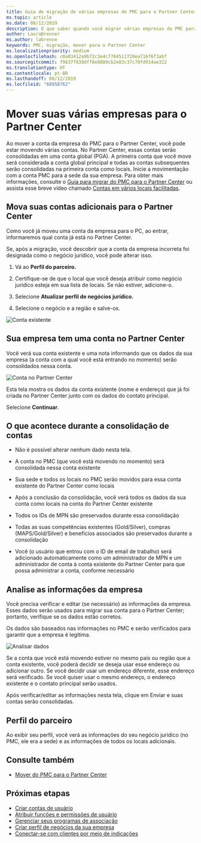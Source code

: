 ```yaml
---
title: Guia de migração de várias empresas do PMC para o Partner Center | Partner Center
ms.topic: article
ms.date: 08/12/2019
description: O que saber quando você migrar várias empresas do PMC para o Partner Center
author: LauraBrenner
ms.author: labrenne
keywords: PMC, migração, mover para o Partner Center
ms.localizationpriority: medium
ms.openlocfilehash: c0a03412a9b72c3e4c7784511720ea716f6f3abf
ms.sourcegitcommit: f9837f839dff8e8889cb2e83c37c70fd914ae322
ms.translationtype: HT
ms.contentlocale: pt-BR
ms.lasthandoff: 08/12/2019
ms.locfileid: "68958762"
---
```

# <a name="moving-your-multiple-companies-to-partner-center"></a>Mover suas várias empresas para o Partner Center

Ao mover a conta da empresa do PMC para o Partner Center, você pode estar movendo várias contas. No Partner Center, essas contas serão consolidadas em uma conta global (PGA). A primeira conta que você move será considerada a conta global principal e todas as contas subsequentes serão consolidadas na primeira conta como locais. Inicie a movimentação com a conta PMC para a sede da sua empresa. Para obter mais informações, consulte o [Guia para migrar do PMC para o Partner Center](guide-to-migration.md) ou assista esse breve vídeo chamado [Contas em vários locais facilitadas](https://vimeo.com/290335248).

## <a name="move-your-additional-accounts-into-partner-center"></a>Mova suas contas adicionais para o Partner Center 

Como você já moveu uma conta da empresa para o PC, ao entrar, informaremos qual conta já está no Partner Center. 


Se, após a migração, você descobrir que a conta da empresa incorreta foi designada como o negócio jurídico, você pode alterar isso.

1. Vá ao **Perfil do parceiro.**

2. Certifique-se de que o local que você deseja atribuir como negócio jurídico esteja em sua lista de locais. Se não estiver, adicione-o.

3. Selecione **Atualizar perfil de negócios jurídico.**

4. Selecione o negócio e a região e salve-os.

![Conta existente](images/migration/accountwithus.png)

## <a name="your-company-has-an-account-in-partner-center"></a>Sua empresa tem uma conta no Partner Center

Você verá sua conta existente e uma nota informando que os dados da sua empresa (a conta com a qual você está entrando no momento) serão consolidados nessa conta.

![Conta no Partner Center](images/migration/existingaccount2.png)

Esta tela mostra os dados da conta existente (nome e endereço) que já foi criada no Partner Center junto com os dados do contato principal. 

Selecione **Continuar**.

## <a name="what-happens-during-consolidation-of-accounts"></a>O que acontece durante a consolidação de contas

- Não é possível alterar nenhum dado nesta tela. 

- A conta no PMC (que você está movendo no momento) será consolidada nessa conta existente 

- Sua sede e todos os locais no PMC serão movidos para essa conta existente do Partner Center como locais

- Após a conclusão da consolidação, você verá todos os dados da sua conta como locais na conta do Partner Center existente 

- Todos os IDs de MPN são preservados durante essa consolidação

- Todas as suas competências existentes (Gold/Silver), compras (MAPS/Gold/Silver) e benefícios associados são preservados durante a consolidação

- Você (o usuário que entrou com o ID de email de trabalho) será adicionado automaticamente como um administrador de MPN e um administrador de conta à conta existente do Partner Center para que possa administrar a conta, conforme necessário 


## <a name="review-your-company-information"></a>Analise as informações da empresa

Você precisa verificar e editar (se necessário) as informações da empresa. Esses dados serão usados para migrar sua conta para o Partner Center; portanto, verifique se os dados estão corretos. 

Os dados são baseados nas informações no PMC e serão verificados para garantir que a empresa é legítima. 

![Analisar dados](images/migration/review.png)

Se a conta que você está movendo estiver no mesmo país ou região que a conta existente, você poderá decidir se deseja usar esse endereço ou adicionar outro. Se você decidir usar um endereço diferente, esse endereço será verificado. Se você quiser usar o mesmo endereço, o endereço existente e o contato principal serão usados.

Após verificar/editar as informações nesta tela, clique em Enviar e suas contas serão consolidadas.

## <a name="partner-profile"></a>Perfil do parceiro

Ao exibir seu perfil, você verá as informações do seu negócio jurídico (no PMC, ele era a sede) e as informações de todos os locais adicionais.

## <a name="see-also"></a>Consulte também

- [Mover do PMC para o Partner Center](move-pmc-pc-map.md)

## <a name="next-steps"></a>Próximas etapas

- [Criar contas de usuário](create-user-accounts-and-set-permissions.md)
- [Atribuir funções e permissões de usuário](permissions-overview.md)
- [Gerenciar seus programas de associação](renew-mpn-offers.md)
- [Criar perfil de negócios da sua empresa](create-a-marketing-profile.md)
- [Conectar-se com clientes por meio de indicações](responding-to-referrals.md)
